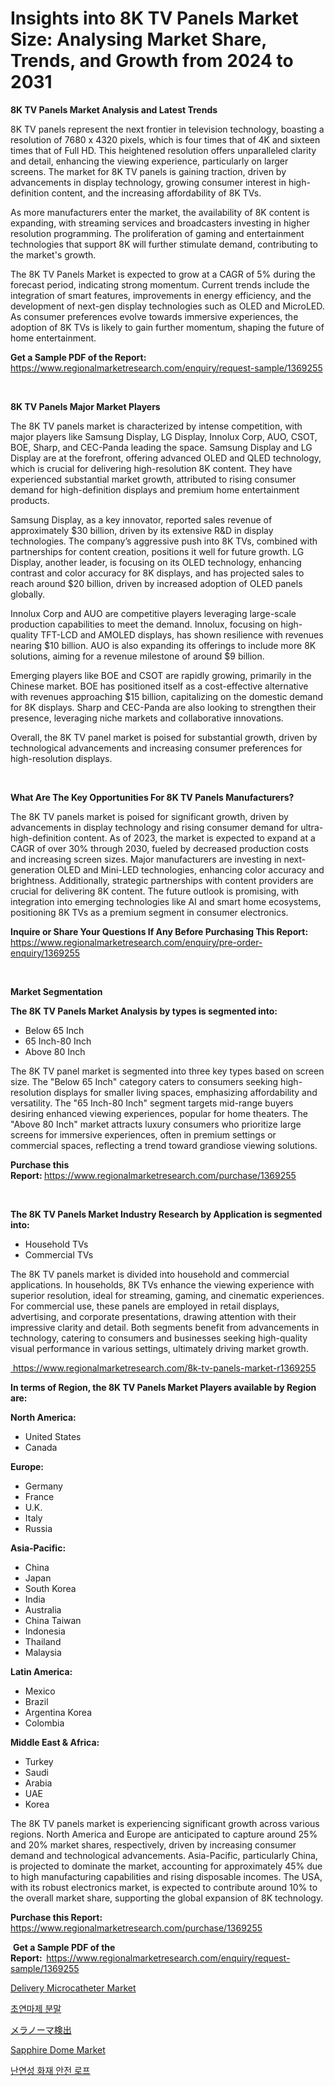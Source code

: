 <p><h1>Insights into 8K TV Panels Market Size: Analysing Market Share, Trends, and Growth from 2024 to 2031</h1></p><p><strong>8K TV Panels Market Analysis and Latest Trends</strong></p>
<p><p>8K TV panels represent the next frontier in television technology, boasting a resolution of 7680 x 4320 pixels, which is four times that of 4K and sixteen times that of Full HD. This heightened resolution offers unparalleled clarity and detail, enhancing the viewing experience, particularly on larger screens. The market for 8K TV panels is gaining traction, driven by advancements in display technology, growing consumer interest in high-definition content, and the increasing affordability of 8K TVs.</p><p>As more manufacturers enter the market, the availability of 8K content is expanding, with streaming services and broadcasters investing in higher resolution programming. The proliferation of gaming and entertainment technologies that support 8K will further stimulate demand, contributing to the market's growth.</p><p>The 8K TV Panels Market is expected to grow at a CAGR of 5% during the forecast period, indicating strong momentum. Current trends include the integration of smart features, improvements in energy efficiency, and the development of next-gen display technologies such as OLED and MicroLED. As consumer preferences evolve towards immersive experiences, the adoption of 8K TVs is likely to gain further momentum, shaping the future of home entertainment.</p></p>
<p><strong>Get a Sample PDF of the Report:&nbsp;</strong> <a href="https://www.regionalmarketresearch.com/enquiry/request-sample/1369255">https://www.regionalmarketresearch.com/enquiry/request-sample/1369255</a></p>
<p>&nbsp;</p>
<p><strong>8K TV Panels Major Market Players</strong></p>
<p><p>The 8K TV panels market is characterized by intense competition, with major players like Samsung Display, LG Display, Innolux Corp, AUO, CSOT, BOE, Sharp, and CEC-Panda leading the space. Samsung Display and LG Display are at the forefront, offering advanced OLED and QLED technology, which is crucial for delivering high-resolution 8K content. They have experienced substantial market growth, attributed to rising consumer demand for high-definition displays and premium home entertainment products.</p><p>Samsung Display, as a key innovator, reported sales revenue of approximately $30 billion, driven by its extensive R&D in display technologies. The company’s aggressive push into 8K TVs, combined with partnerships for content creation, positions it well for future growth. LG Display, another leader, is focusing on its OLED technology, enhancing contrast and color accuracy for 8K displays, and has projected sales to reach around $20 billion, driven by increased adoption of OLED panels globally.</p><p>Innolux Corp and AUO are competitive players leveraging large-scale production capabilities to meet the demand. Innolux, focusing on high-quality TFT-LCD and AMOLED displays, has shown resilience with revenues nearing $10 billion. AUO is also expanding its offerings to include more 8K solutions, aiming for a revenue milestone of around $9 billion.</p><p>Emerging players like BOE and CSOT are rapidly growing, primarily in the Chinese market. BOE has positioned itself as a cost-effective alternative with revenues approaching $15 billion, capitalizing on the domestic demand for 8K displays. Sharp and CEC-Panda are also looking to strengthen their presence, leveraging niche markets and collaborative innovations.</p><p>Overall, the 8K TV panel market is poised for substantial growth, driven by technological advancements and increasing consumer preferences for high-resolution displays.</p></p>
<p>&nbsp;</p>
<p><strong>What Are The Key Opportunities For 8K TV Panels Manufacturers?</strong></p>
<p><p>The 8K TV panels market is poised for significant growth, driven by advancements in display technology and rising consumer demand for ultra-high-definition content. As of 2023, the market is expected to expand at a CAGR of over 30% through 2030, fueled by decreased production costs and increasing screen sizes. Major manufacturers are investing in next-generation OLED and Mini-LED technologies, enhancing color accuracy and brightness. Additionally, strategic partnerships with content providers are crucial for delivering 8K content. The future outlook is promising, with integration into emerging technologies like AI and smart home ecosystems, positioning 8K TVs as a premium segment in consumer electronics.</p></p>
<p><strong>Inquire or Share Your Questions If Any Before Purchasing This Report:</strong> <a href="https://www.regionalmarketresearch.com/enquiry/pre-order-enquiry/1369255">https://www.regionalmarketresearch.com/enquiry/pre-order-enquiry/1369255</a></p>
<p>&nbsp;</p>
<p><strong>Market Segmentation</strong></p>
<p><strong>The 8K TV Panels Market Analysis by types is segmented into:</strong></p>
<p><ul><li>Below 65 Inch</li><li>65 Inch-80 Inch</li><li>Above 80 Inch</li></ul></p>
<p><p>The 8K TV panel market is segmented into three key types based on screen size. The "Below 65 Inch" category caters to consumers seeking high-resolution displays for smaller living spaces, emphasizing affordability and versatility. The "65 Inch-80 Inch" segment targets mid-range buyers desiring enhanced viewing experiences, popular for home theaters. The "Above 80 Inch" market attracts luxury consumers who prioritize large screens for immersive experiences, often in premium settings or commercial spaces, reflecting a trend toward grandiose viewing solutions.</p></p>
<p><strong>Purchase this Report:&nbsp;</strong><a href="https://www.regionalmarketresearch.com/purchase/1369255">https://www.regionalmarketresearch.com/purchase/1369255</a></p>
<p>&nbsp;</p>
<p><strong>The 8K TV Panels Market Industry Research by Application is segmented into:</strong></p>
<p><ul><li>Household TVs</li><li>Commercial TVs</li></ul></p>
<p><p>The 8K TV panels market is divided into household and commercial applications. In households, 8K TVs enhance the viewing experience with superior resolution, ideal for streaming, gaming, and cinematic experiences. For commercial use, these panels are employed in retail displays, advertising, and corporate presentations, drawing attention with their impressive clarity and detail. Both segments benefit from advancements in technology, catering to consumers and businesses seeking high-quality visual performance in various settings, ultimately driving market growth.</p></p>
<p><a href="https://www.regionalmarketresearch.com/8k-tv-panels-market-r1369255">&nbsp;https://www.regionalmarketresearch.com/8k-tv-panels-market-r1369255</a></p>
<p><strong>In terms of Region, the 8K TV Panels Market Players available by Region are:</strong></p>
<p>
    <p> <strong> North America: </strong>
        <ul>
            <li>United States</li>
            <li>Canada</li>
        </ul>
        </p> 
    <p> <strong> Europe: </strong>
        <ul>
            <li>Germany</li>
            <li>France</li>
            <li>U.K.</li>
            <li>Italy</li>
            <li>Russia</li>
        </ul>
        </p> 
    <p> <strong> Asia-Pacific: </strong>
        <ul>
            <li>China</li>
            <li>Japan</li>
            <li>South Korea</li>
            <li>India</li>
            <li>Australia</li>
            <li>China Taiwan</li>
            <li>Indonesia</li>
            <li>Thailand</li>
            <li>Malaysia</li>
        </ul>
        </p> 
    <p> <strong> Latin America: </strong>
        <ul>
            <li>Mexico</li>
            <li>Brazil</li>
            <li>Argentina Korea</li>
            <li>Colombia</li>
        </ul>
        </p> 
    <p> <strong> Middle East & Africa: </strong>
        <ul>
            <li>Turkey</li>
            <li>Saudi</li>
            <li>Arabia</li>
            <li>UAE</li>
            <li>Korea</li>
        </ul>
    </p>
    </p>
<p><p>The 8K TV panels market is experiencing significant growth across various regions. North America and Europe are anticipated to capture around 25% and 20% market shares, respectively, driven by increasing consumer demand and technological advancements. Asia-Pacific, particularly China, is projected to dominate the market, accounting for approximately 45% due to high manufacturing capabilities and rising disposable incomes. The USA, with its robust electronics market, is expected to contribute around 10% to the overall market share, supporting the global expansion of 8K technology.</p></p>
<p><strong>Purchase this Report: </strong><a href="https://www.regionalmarketresearch.com/purchase/1369255">https://www.regionalmarketresearch.com/purchase/1369255</a></p>
<p>&nbsp;<strong>Get a Sample PDF of the Report:&nbsp;&nbsp;</strong><a href="https://www.regionalmarketresearch.com/enquiry/request-sample/1369255">https://www.regionalmarketresearch.com/enquiry/request-sample/1369255</a></p>
<p><strong></strong></p>
<p><p><a href="https://github.com/GraceTurner587/Market-Research-Report-List-1/blob/main/delivery-microcatheter-market.md">Delivery Microcatheter Market</a></p><p><a href="https://medium.com/@madalyell456456/%EC%B4%88%EA%B3%A0%EC%95%95-%EB%B6%84%EB%A7%90-%EC%8B%9C%EC%9E%A5-%EA%B7%9C%EB%AA%A8-%EC%8B%9C%EC%9E%A5-%EC%84%B8%EB%B6%84%ED%99%94-%EC%8B%9C%EC%9E%A5-%EB%8F%99%ED%96%A5-%EB%B0%8F-2031%EB%85%84%EA%B9%8C%EC%A7%80%EC%9D%98-%EC%84%B1%EC%9E%A5-%EB%B6%84%EC%84%9D-%EC%98%88%EC%B8%A1-42e30f1eb5dd?postPublishedType=repub">초연마제 분말</a></p><p><a href="https://medium.com/@amera666444/%E5%B8%82%E5%A0%B4%E4%BA%88%E6%B8%AC%E3%81%AE%E5%A4%89%E5%8C%96-%E3%82%B0%E3%83%AD%E3%83%BC%E3%83%90%E3%83%AB%E3%81%AA%E3%83%A1%E3%83%A9%E3%83%8E%E3%83%BC%E3%83%9E%E6%A4%9C%E5%87%BA%E5%B8%82%E5%A0%B4%E3%81%AE%E3%83%80%E3%82%A4%E3%83%8A%E3%83%9F%E3%82%AF%E3%82%B9%E3%81%A8%E4%BB%8A%E5%BE%8C%E3%81%AE%E3%83%88%E3%83%AC%E3%83%B3%E3%83%89-2024%E5%B9%B4-2031%E5%B9%B4-e782eb7e843f?postPublishedType=repub">メラノーマ検出</a></p><p><a href="https://www.linkedin.com/pulse/sapphire-dome-market-strategic-insights-product-evolution-segmentation-q3xuc?trackingId=l%2Ff9mfRzS02pMokxSmLIhg%3D%3D">Sapphire Dome Market</a></p><p><a href="https://medium.com/@madalyell456456/%EC%A0%84%EB%9E%B5-%EB%A1%9C%EB%93%9C%EB%A7%B5-%EA%B8%80%EB%A1%9C%EB%B2%8C-%EB%82%9C%EC%97%B0%EC%84%B1-%ED%99%94%EC%9E%AC-%EC%95%88%EC%A0%84-%EB%A1%9C%ED%94%84-%EC%8B%9C%EC%9E%A5-%ED%86%B5%EC%B0%B0%EB%A0%A5-%EB%B0%8F-%EA%B8%B0%ED%9A%8C-2024-2031-47eaa0f7f4a4?postPublishedType=repub">난연성 화재 안전 로프</a></p></p>